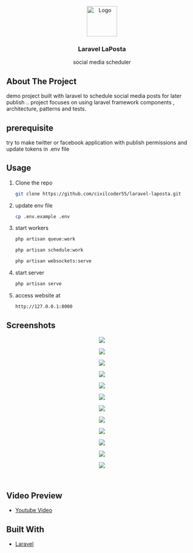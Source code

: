 <p align="center">
  <img src="screenshots/logo.png" alt="Logo" width="80" height="80">

  <h3 align="center">Laravel LaPosta</h3>

  <p align="center">
   social media scheduler
  </p>
</p>

## About The Project
demo project built with laravel to schedule social media posts for later publish .. project focuses on using laravel framework components , architecture, patterns and tests.


## prerequisite
try to make twitter or facebook application with publish permissions
and update tokens in .env file

## Usage

1. Clone the repo

    ```sh
    git clone https://github.com/civilcoder55/laravel-laposta.git
    ```

2. update env file

    ```sh
    cp .env.example .env
    ```

3. start workers

    ```sh
    php artisan queue:work
    ```

    ```sh
    php artisan schedule:work
    ```

    ```sh
    php artisan websockets:serve
    ```

5. start server

    ```sh
    php artisan serve
    ```

6. access website at

    ```sh
    http://127.0.0.1:8000
    ```

## Screenshots

<p align="center"><img src="screenshots/0.png"></p>
<p align="center"><img src="screenshots/1.png"></p>
<p align="center"><img src="screenshots/2.png"></p>
<p align="center"><img src="screenshots/3.png"></p>
<p align="center"><img src="screenshots/4.png"></p>
<p align="center"><img src="screenshots/5.png"></p>
<p align="center"><img src="screenshots/6.png"></p>
<p align="center"><img src="screenshots/7.png"></p>
<p align="center"><img src="screenshots/8.png"></p>
<p align="center"><img src="screenshots/9.png"></p>
<p align="center"><img src="screenshots/10.png"></p>
<p align="center"><img src="screenshots/11.png"></p>
<br>

## Video Preview

-   [Youtube Video](https://www.youtube.com/watch?v=38HfwgmgL-8)

## Built With

-   [Laravel](https://laravel.com)

<!-- GETTING STARTED -->

